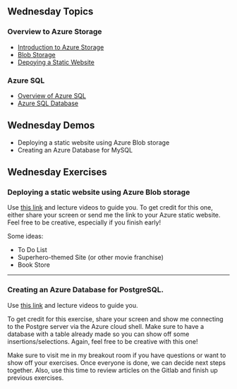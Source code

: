 ## Wednesday Topics

### Overview to Azure Storage
- [Introduction to Azure Storage](https://docs.microsoft.com/en-us/azure/storage/common/storage-introduction)
- [Blob Storage](https://docs.microsoft.com/en-us/azure/storage/blobs/storage-blobs-introduction)
- [Depoying a Static Website](https://docs.microsoft.com/en-us/azure/storage/blobs/storage-blob-static-website-host)

### Azure SQL
- [Overview of Azure SQL](https://azure.microsoft.com/en-us/products/azure-sql/#product-overview)
- [Azure SQL Database](https://docs.microsoft.com/en-us/azure/azure-sql/database/sql-database-paas-overview)

## Wednesday Demos
- Deploying a static website using Azure Blob storage 
- Creating an Azure Database for MySQL

## Wednesday Exercises
### Deploying a static website using Azure Blob storage
Use [this link](https://docs.microsoft.com/en-us/azure/storage/blobs/storage-blob-static-website-host) and lecture videos to guide you. 
To get credit for this one, either share your screen or send me the link to your Azure static website. Feel free to be creative, especially if you finish early!

Some ideas:
- To Do List
- Superhero-themed Site (or other movie franchise)
- Book Store

---

### Creating an Azure Database for PostgreSQL. 
Use [this link](https://docs.microsoft.com/en-us/azure/postgresql/tutorial-design-database-using-azure-portal) and lecture videos to guide you. 

To get credit for this exercise, share your screen and show me connecting to the Postgre server via the Azure cloud shell. Make sure to have a database with a table already made so you can show off some insertions/selections. Again, feel free to be creative with this one!

Make sure to visit me in my breakout room if you have questions or want to show off your exercises. Once everyone is done, we can decide next steps together. Also, use this time to review articles on the Gitlab and finish up previous exercises. 
